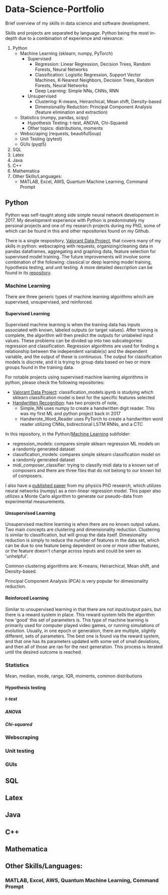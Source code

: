 # Data-Science-Portfolio
Brief overview of my skills in data science and software development. 

Skills and projects are separated by language. Python being the most in-depth due to a combination of experience and relevance:
1. Python
    * Machine Learning (sklearn, numpy, PyTorch)
        * Supervised
            * Regression: Linear Regression, Decision Trees, Random Forests, Neural Networks
            * Classification: Logisitic Regression, Support Vector Machines, K-Nearest Neighbors, Decision Trees, Random Forests, Neural Networks
            * Deep Learning: Simple NNs, CNNs, RNN
        * Unsupervised
            * Clustering: K-means, Heirarchical, Mean shift, Density-based
            * Dimensionality Reduction: Principal Component Analysis (feature elimination and extraction)
    * Statistics (numpy, pandas, scipy)
        * Hypothesis Testing: t-test, ANOVA, Chi-Squared
        * Other topics: distributions, moments
    * Webscraping (requests, beautifulSoup)
    * Unit Testing (pytest)
    * GUIs (pyqt5)
2. SQL
3. Latex
4. Java
5. C++
6. Mathematica
7. Other Skills/Languages:
    * MATLAB, Excel, AWS, Quantum Machine Learning, Command Prompt



## Python
Python was self-taught along side simple neural network developement in 2017. My development experience with Python is predominately my personal projects and one of my research projects during my PhD, some of which can be found in this and other repositories found on my Github.

There is a single respository, [Valorant Data Project](https://github.com/cgrant093/Valorant-Data-Project), that covers many of my skills in python: webscraping with requests, organizing/cleaning data in pandas dataframes, aggregating and graphing data, feature selection for supervised model training. The future improvements will involve some combination of the following: classical or deep learning model training, hypothesis testing, and unit testing. A more detailed description can be found in its [repository](https://github.com/cgrant093/Valorant-Data-Project).


### Machine Learning 
There are three generic types of machine learning algorithms which are supervised, unsupervised, and reinforced.

#### Supervised Learning
Supervised machine learning is when the training data has inputs associated with known, labeled outputs (or target values). After training is complete, the algorithm will then predict the outputs for unlabeled input values. These problems can be divided up into two subcategories: regression and classification. Regression algorithms are used for finding a relationship between the independent variable(s) and the dependent variable, and the output of these is continuous. The output for classification models is discrete, and it is trying to group data based on two or more groups found in the training data.

For notable projects using supervised machine learning algorithms in python, please check the following repositories:
* [Valorant Data Project](https://github.com/cgrant093/Valorant-Data-Project): classification_models.ipynb is studying which sklearn classification model is best for the specific features selected
* [Handwritten Recognition](https://github.com/cgrant093/Handwritten-Recognition): has two projects of note, 
   * Simple_NN uses numpy to create a handwritten digit reader. This was my first ML and python project back in 2017
   * Handwrote_Word_Reader uses PyTorch to create a handwritten word reader utilizing CNNs, bidirectional LSTM RNNs, and a CTC

In this repository, in the Python/[Machine Learning](https://github.com/cgrant093/Data-Science-Portfolio/tree/main/Python/Machine%20Learning) subfolder:
* regression_models: compares simple sklearn regression ML models on a randomly generated dataset
* classification_models: compares simple sklearn classification model on a randomly generated dataset
* midi_composer_classifier: trying to classify midi data to a known set of composers and there are three files that do not belong to our known list of composers.

I also have a [published paper](https://inspirehep.net/literature/1771848) from my physics PhD research, which utilizes neural networks (numpy) as a non-linear regression model. This paper also utilizes a Monte Carlo algorithm to generate our pseudo-data from experimental measurements.

#### Unsupervised Learning
Unsupervised machine learning is when there are no known output values. Two main concepts are clustering and dimensionality reduction. Clustering is similar to classification, but will group the data itself. Dimesionality reduction is simply to reduce the number of features in the data set, which can be due to one feature being dependent on one or more other features, or the feature doesn't change across inputs and could be seen as 'unhelpful'. 

Common clustering algorithms are: K-means, Heirarchical, Mean shift, and Density-based. 

Principal Component Analysis (PCA) is very popular for dimesionality reduction.


#### Reinforced Learning
Similar to unsupervised learning in that there are not input/output pairs, but there is a reward system in place. This reward system tells the algorithm how 'good' this set of parameters is. This type of machine learning is primarily used for computer played video games, or running simulations of evolution. Usually, in one epoch or generation, there are multiple, slightly different, sets of parameters. The best one is found via the reward system, and that one has its parameters updated with some set of small deviations, and then all of those are ran for the next generation. This process is iterated until the desired outcome is reached.


### Statistics

Mean, median, mode, range, IQR, moments, common distributions

#### Hypothesis testing

##### t-test
##### ANOVA
##### Chi-squared

### Webscraping
### Unit testing
### GUIs



## SQL



## Latex



## Java



## C++



## Mathematica



## Other Skills/Languages:


### MATLAB, Excel, AWS, Quantum Machine Learning, Command Prompt




